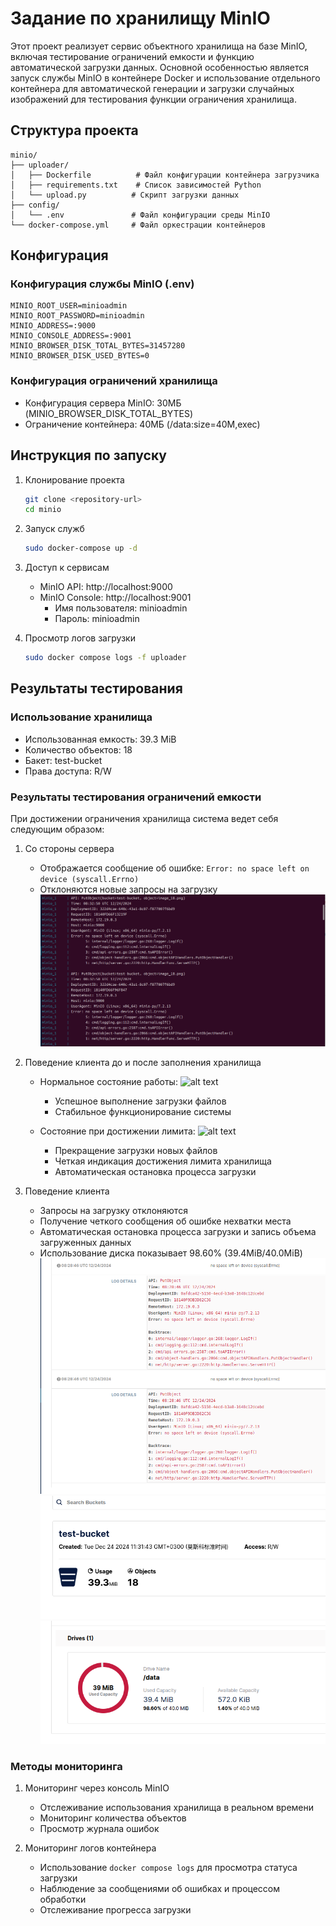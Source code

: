 # Задание по хранилищу MinIO

Этот проект реализует сервис объектного хранилища на базе MinIO, включая тестирование ограничений емкости и функцию автоматической загрузки данных. Основной особенностью является запуск службы MinIO в контейнере Docker и использование отдельного контейнера для автоматической генерации и загрузки случайных изображений для тестирования функции ограничения хранилища.

## Структура проекта

```
minio/
├── uploader/
│   ├── Dockerfile          # Файл конфигурации контейнера загрузчика
│   ├── requirements.txt    # Список зависимостей Python
│   └── upload.py          # Скрипт загрузки данных
├── config/
│   └── .env               # Файл конфигурации среды MinIO
└── docker-compose.yml     # Файл оркестрации контейнеров
```

## Конфигурация

### Конфигурация службы MinIO (.env)
```
MINIO_ROOT_USER=minioadmin
MINIO_ROOT_PASSWORD=minioadmin
MINIO_ADDRESS=:9000
MINIO_CONSOLE_ADDRESS=:9001
MINIO_BROWSER_DISK_TOTAL_BYTES=31457280
MINIO_BROWSER_DISK_USED_BYTES=0
```

### Конфигурация ограничений хранилища
- Конфигурация сервера MinIO: 30МБ (MINIO_BROWSER_DISK_TOTAL_BYTES)
- Ограничение контейнера: 40МБ (/data:size=40M,exec)

## Инструкция по запуску

1. Клонирование проекта
   ```bash
   git clone <repository-url>
   cd minio
   ```

2. Запуск служб
   ```bash
   sudo docker-compose up -d
   ```

3. Доступ к сервисам
   - MinIO API: http://localhost:9000
   - MinIO Console: http://localhost:9001
     - Имя пользователя: minioadmin
     - Пароль: minioadmin

4. Просмотр логов загрузки
   ```bash
   sudo docker compose logs -f uploader
   ```

## Результаты тестирования

### Использование хранилища
- Использованная емкость: 39.3 MiB
- Количество объектов: 18
- Бакет: test-bucket
- Права доступа: R/W

### Результаты тестирования ограничений емкости
При достижении ограничения хранилища система ведет себя следующим образом:

1. Со стороны сервера
   - Отображается сообщение об ошибке: `Error: no space left on device (syscall.Errno)`
   - Отклоняются новые запросы на загрузку
   ![alt text](img/shell.png)

2. Поведение клиента до и после заполнения хранилища
   - Нормальное состояние работы:
     ![alt text](normal.png)
     - Успешное выполнение загрузки файлов
     - Стабильное функционирование системы

   - Состояние при достижении лимита:
     ![alt text](normal-to-fin.png)
     - Прекращение загрузки новых файлов
     - Четкая индикация достижения лимита хранилища
     - Автоматическая остановка процесса загрузки

3. Поведение клиента
   - Запросы на загрузку отклоняются
   - Получение четкого сообщения об ошибке нехватки места
   - Автоматическая остановка процесса загрузки и запись объема загруженных данных
   - Использование диска показывает 98.60% (39.4MiB/40.0MiB)
   ![alt text](img/minio1.png) 
   ![alt text](img/minio2.png) 
   ![alt text](img/minio3.png)



### Методы мониторинга
1. Мониторинг через консоль MinIO
   - Отслеживание использования хранилища в реальном времени
   - Мониторинг количества объектов
   - Просмотр журнала ошибок

2. Мониторинг логов контейнера
   - Использование `docker compose logs` для просмотра статуса загрузки
   - Наблюдение за сообщениями об ошибках и процессом обработки
   - Отслеживание прогресса загрузки
